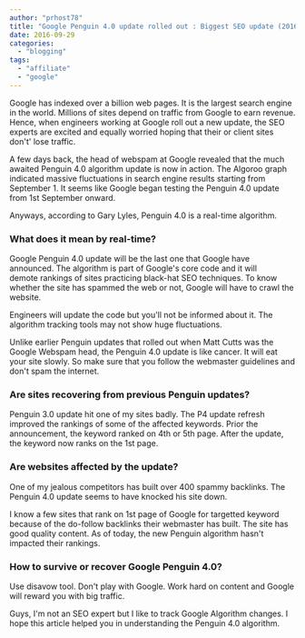 ```yaml
---
author: "prhost78"
title: "Google Penguin 4.0 update rolled out : Biggest SEO update (2016)"
date: 2016-09-29
categories: 
  - "blogging"
tags: 
  - "affiliate"
  - "google"
---
```


Google has indexed over a billion web pages. It is the largest search engine in the world. Millions of sites depend on traffic from Google to earn revenue. Hence, when engineers working at Google roll out a new update, the SEO experts are excited and equally worried hoping that their or client sites don't' lose traffic.

A few days back, the head of webspam at Google revealed that the much awaited Penguin 4.0 algorithm update is now in action. The Algoroo graph indicated massive fluctuations in search engine results starting from September 1. It seems like Google began testing the Penguin 4.0 update from 1st September onward.

Anyways, according to Gary Lyles, Penguin 4.0 is a real-time algorithm.

### What does it mean by real-time?

Google Penguin 4.0 update will be the last one that Google have announced. The algorithm is part of Google's core code and it will demote rankings of sites practicing black-hat SEO techniques. To know whether the site has spammed the web or not, Google will have to crawl the website.

Engineers will update the code but you'll not be informed about it. The algorithm tracking tools may not show huge fluctuations.

Unlike earlier Penguin updates that rolled out when Matt Cutts was the Google Webspam head, the Penguin 4.0 update is like cancer. It will eat your site slowly. So make sure that you follow the webmaster guidelines and don't spam the internet.

### Are sites recovering from previous Penguin updates?

Penguin 3.0 update hit one of my sites badly. The P4 update refresh improved the rankings of some of the affected keywords. Prior the announcement, the keyword ranked on 4th or 5th page. After the update, the keyword now ranks on the 1st page.

### Are websites affected by the update?

One of my jealous competitors has built over 400 spammy backlinks. The Penguin 4.0 update seems to have knocked his site down.

I know a few sites that rank on 1st page of Google for targetted keyword because of the do-follow backlinks their webmaster has built. The site has good quality content. As of today, the new Penguin algorithm hasn't impacted their rankings.

### How to survive or recover Google Penguin 4.0?

Use disavow tool. Don't play with Google. Work hard on content and Google will reward you with big traffic.

Guys, I'm not an SEO expert but I like to track Google Algorithm changes. I hope this article helped you in understanding the Penguin 4.0 algorithm.
